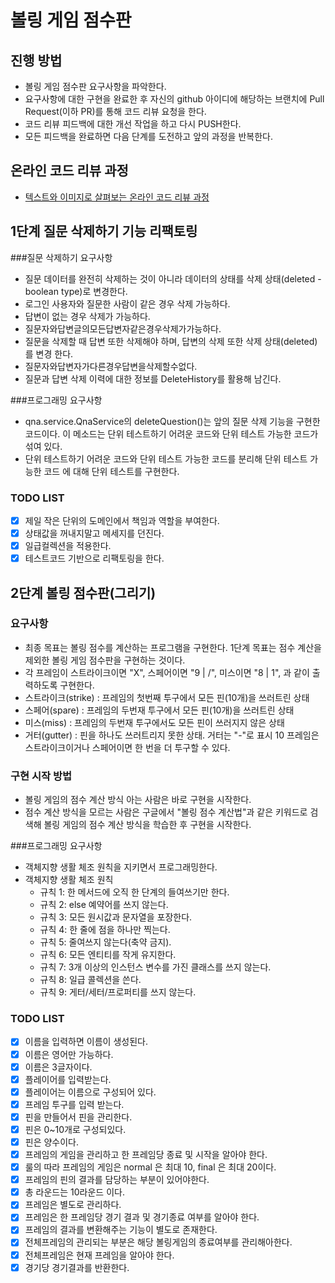 # 볼링 게임 점수판
## 진행 방법
* 볼링 게임 점수판 요구사항을 파악한다.
* 요구사항에 대한 구현을 완료한 후 자신의 github 아이디에 해당하는 브랜치에 Pull Request(이하 PR)를 통해 코드 리뷰 요청을 한다.
* 코드 리뷰 피드백에 대한 개선 작업을 하고 다시 PUSH한다.
* 모든 피드백을 완료하면 다음 단계를 도전하고 앞의 과정을 반복한다.

## 온라인 코드 리뷰 과정
* [텍스트와 이미지로 살펴보는 온라인 코드 리뷰 과정](https://github.com/next-step/nextstep-docs/tree/master/codereview)

## 1단계 질문 삭제하기 기능 리팩토링
###질문 삭제하기 요구사항
* 질문 데이터를 완전히 삭제하는 것이 아니라 데이터의 상태를 삭제 상태(deleted - boolean type)로 변경한다.
* 로그인 사용자와 질문한 사람이 같은 경우 삭제 가능하다.
* 답변이 없는 경우 삭제가 가능하다.
* 질문자와답변글의모든답변자같은경우삭제가가능하다.
* 질문을 삭제할 때 답변 또한 삭제해야 하며, 답변의 삭제 또한 삭제 상태(deleted)를 변경
한다.
* 질문자와답변자가다른경우답변을삭제할수없다.
* 질문과 답변 삭제 이력에 대한 정보를 DeleteHistory를 활용해 남긴다.

###프로그래밍 요구사항
* qna.service.QnaService의 deleteQuestion()는 앞의 질문 삭제 기능을 구현한 코드이다. 이 메소드는 단위 테스트하기 어려운 코드와 단위 테스트 가능한 코드가 섞여 있다.
* 단위 테스트하기 어려운 코드와 단위 테스트 가능한 코드를 분리해 단위 테스트 가능한 코드 에 대해 단위 테스트를 구현한다.

### TODO LIST
- [x] 제일 작은 단위의 도메인에서 책임과 역할을 부여한다.
- [x] 상태값을 꺼내지말고 메세지를 던진다.
- [x] 일급컬렉션을 적용한다.
- [x] 테스트코드 기반으로 리팩토링을 한다.

## 2단계 볼링 점수판(그리기)
### 요구사항
* 최종 목표는 볼링 점수를 계산하는 프로그램을 구현한다. 1단계 목표는 점수 계산을 제외한 볼링 게임 점수판을 구현하는 것이다.
* 각 프레임이 스트라이크이면 "X", 스페어이면 "9 | /", 미스이면 "8 | 1", 과 같이 출력하도록 구현한다.
* 스트라이크(strike) : 프레임의 첫번째 투구에서 모든 핀(10개)을 쓰러트린 상태
* 스페어(spare) : 프레임의 두번재 투구에서 모든 핀(10개)을 쓰러트린 상태
* 미스(miss) : 프레임의 두번재 투구에서도 모든 핀이 쓰러지지 않은 상태
* 거터(gutter) : 핀을 하나도 쓰러트리지 못한 상태. 거터는 "-"로 표시
10 프레임은 스트라이크이거나 스페어이면 한 번을 더 투구할 수 있다.

### 구현 시작 방법
* 볼링 게임의 점수 계산 방식 아는 사람은 바로 구현을 시작한다.
* 점수 계산 방식을 모르는 사람은 구글에서 "볼링 점수 계산법"과 같은 키워드로 검색해 볼링 게임의 점수 계산 방식을 학습한 후 구현을 시작한다.

###프로그래밍 요구사항
* 객체지향 생활 체조 원칙을 지키면서 프로그래밍한다.
* 객체지향 생활 체조 원칙
  * 규칙 1: 한 메서드에 오직 한 단계의 들여쓰기만 한다.
  * 규칙 2: else 예약어를 쓰지 않는다.
  * 규칙 3: 모든 원시값과 문자열을 포장한다.
  * 규칙 4: 한 줄에 점을 하나만 찍는다.
  * 규칙 5: 줄여쓰지 않는다(축약 금지).
  * 규칙 6: 모든 엔티티를 작게 유지한다.
  * 규칙 7: 3개 이상의 인스턴스 변수를 가진 클래스를 쓰지 않는다.
  * 규칙 8: 일급 콜렉션을 쓴다.
  * 규칙 9: 게터/세터/프로퍼티를 쓰지 않는다.

### TODO LIST
- [x] 이름을 입력하면 이름이 생성된다.
- [x] 이름은 영어만 가능하다.
- [x] 이름은 3글자이다.
- [x] 플레이어를 입력받는다.
- [x] 플레이어는 이름으로 구성되어 있다. 
- [x] 프레임 투구를 입력 받는다.
- [x] 핀을 만들어서 핀을 관리한다.
- [x] 핀은 0~10개로 구성되있다.
- [x] 핀은 양수이다.
- [x] 프레임의 게임을 관리하고 한 프레임당 종료 및 시작을 알아야 한다.
- [x] 룰의 따라 프레임의 게임은 normal 은 최대 10, final 은 최대 20이다.  
- [x] 프레임의 핀의 결과를 담당하는 부분이 있어야한다.
- [x] 총 라운드는 10라운드 이다.
- [x] 프레임은 별도로 관리하다.
- [x] 프레임은 한 프레임당 경기 결과 및 경기종료 여부를 알아야 한다.  
- [x] 프레임의 결과를 변환해주는 기능이 별도로 존재한다.
- [x] 전체프레임의 관리되는 부분은 해당 볼링게임의 종료여부를 관리해아한다.
- [x] 전체프레임은 현재 프레임을 알아야 한다.
- [x] 경기당 경기결과를 반환한다.